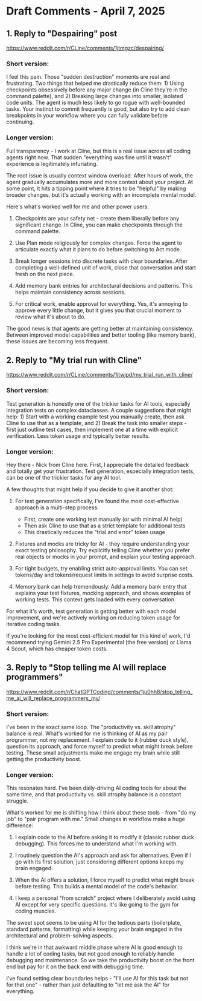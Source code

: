 # Draft Comments - April 7, 2025

## 1. Reply to "Despairing" post
https://www.reddit.com/r/CLine/comments/1jtmgzc/despairing/

### Short version:
I feel this pain. Those "sudden destruction" moments are real and frustrating. Two things that helped me drastically reduce them: 1) Using checkpoints obsessively before any major change (in Cline they're in the command palette), and 2) Breaking large changes into smaller, isolated code units. The agent is much less likely to go rogue with well-bounded tasks. Your instinct to commit frequently is good, but also try to add clean breakpoints in your workflow where you can fully validate before continuing.

### Longer version:
Full transparency - I work at Cline, but this is a real issue across all coding agents right now. That sudden "everything was fine until it wasn't" experience is legitimately infuriating.

The root issue is usually context window overload. After hours of work, the agent gradually accumulates more and more context about your project. At some point, it hits a tipping point where it tries to be "helpful" by making broader changes, but it's actually working with an incomplete mental model.

Here's what's worked well for me and other power users:

1. Checkpoints are your safety net - create them liberally before any significant change. In Cline, you can make checkpoints through the command palette.

2. Use Plan mode religiously for complex changes. Force the agent to articulate exactly what it plans to do before switching to Act mode.

3. Break longer sessions into discrete tasks with clear boundaries. After completing a well-defined unit of work, close that conversation and start fresh on the next piece.

4. Add memory bank entries for architectural decisions and patterns. This helps maintain consistency across sessions.

5. For critical work, enable approval for everything. Yes, it's annoying to approve every little change, but it gives you that crucial moment to review what it's about to do.

The good news is that agents are getting better at maintaining consistency. Between improved model capabilities and better tooling (like memory bank), these issues are becoming less frequent.

## 2. Reply to "My trial run with Cline"
https://www.reddit.com/r/CLine/comments/1jtwjpd/my_trial_run_with_cline/

### Short version:
Test generation is honestly one of the trickier tasks for AI tools, especially integration tests on complex dataclasses. A couple suggestions that might help: 1) Start with a working example test you manually create, then ask Cline to use that as a template, and 2) Break the task into smaller steps - first just outline test cases, then implement one at a time with explicit verification. Less token usage and typically better results.

### Longer version:
Hey there - Nick from Cline here. First, I appreciate the detailed feedback and totally get your frustration. Test generation, especially integration tests, can be one of the trickier tasks for any AI tool.

A few thoughts that might help if you decide to give it another shot:

1. For test generation specifically, I've found the most cost-effective approach is a multi-step process:
   - First, create one working test manually (or with minimal AI help)
   - Then ask Cline to use that as a strict template for additional tests
   - This drastically reduces the "trial and error" token usage

2. Fixtures and mocks are tricky for AI - they require understanding your exact testing philosophy. Try explicitly telling Cline whether you prefer real objects or mocks in your prompt, and explain your testing approach.

3. For tight budgets, try enabling strict auto-approval limits. You can set tokens/day and tokens/request limits in settings to avoid surprise costs.

4. Memory bank can help tremendously. Add a memory bank entry that explains your test fixtures, mocking approach, and shows examples of working tests. This context gets loaded with every conversation.

For what it's worth, test generation is getting better with each model improvement, and we're actively working on reducing token usage for iterative coding tasks.

If you're looking for the most cost-efficient model for this kind of work, I'd recommend trying Gemini 2.5 Pro Experimental (the free version) or Llama 4 Scout, which has cheaper token costs.

## 3. Reply to "Stop telling me AI will replace programmers"
https://www.reddit.com/r/ChatGPTCoding/comments/1ju0hh8/stop_telling_me_ai_will_replace_programmers_my/

### Short version:
I've been in the exact same loop. The "productivity vs. skill atrophy" balance is real. What's worked for me is thinking of AI as my pair programmer, not my replacement. I explain code to it (rubber duck style), question its approach, and force myself to predict what might break before testing. These small adjustments make me engage my brain while still getting the productivity boost.

### Longer version:
This resonates hard. I've been daily-driving AI coding tools for about the same time, and that productivity vs. skill atrophy balance is a constant struggle.

What's worked for me is shifting how I think about these tools - from "do my job" to "pair program with me." Small changes in workflow make a huge difference:

1. I explain code to the AI before asking it to modify it (classic rubber duck debugging). This forces me to understand what I'm working with.

2. I routinely question the AI's approach and ask for alternatives. Even if I go with its first solution, just considering different options keeps my brain engaged.

3. When the AI offers a solution, I force myself to predict what might break before testing. This builds a mental model of the code's behavior.

4. I keep a personal "from scratch" project where I deliberately avoid using AI except for very specific questions. It's like going to the gym for coding muscles.

The sweet spot seems to be using AI for the tedious parts (boilerplate, standard patterns, formatting) while keeping your brain engaged in the architectural and problem-solving aspects.

I think we're in that awkward middle phase where AI is good enough to handle a lot of coding tasks, but not good enough to reliably handle debugging and maintenance. So we take the productivity boost on the front end but pay for it on the back end with debugging time.

I've found setting clear boundaries helps - "I'll use AI for this task but not for that one" - rather than just defaulting to "let me ask the AI" for everything.
